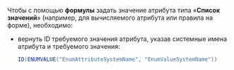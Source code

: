 Чтобы c помощью **формулы** задать значение атрибута типа «**Список значений**» (например, для вычисляемого атрибута или правила на форме), необходимо:

- вернуть ID требуемого значения атрибута, указав системные имена атрибута и требуемого значения:

    ``` cs
    ID(ENUMVALUE("EnumAttributeSystemName", "EnumValueSystemName"))
    ```
